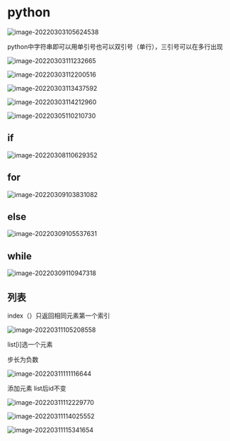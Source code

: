 # python

![image-20220303105624538](C:\Users\computer\AppData\Roaming\Typora\typora-user-images\image-20220303105624538.png)

python中字符串即可以用单引号也可以双引号（单行），三引号可以在多行出现

![image-20220303111232665](C:\Users\computer\AppData\Roaming\Typora\typora-user-images\image-20220303111232665.png)

![image-20220303112200516](C:\Users\computer\AppData\Roaming\Typora\typora-user-images\image-20220303112200516.png)

![image-20220303113437592](C:\Users\computer\AppData\Roaming\Typora\typora-user-images\image-20220303113437592.png)

![image-20220303114212960](C:\Users\computer\AppData\Roaming\Typora\typora-user-images\image-20220303114212960.png)

![image-20220305110210730](C:\Users\computer\AppData\Roaming\Typora\typora-user-images\image-20220305110210730.png)

## if

![image-20220308110629352](C:\Users\computer\AppData\Roaming\Typora\typora-user-images\image-20220308110629352.png)

## for

![image-20220309103831082](C:\Users\computer\AppData\Roaming\Typora\typora-user-images\image-20220309103831082.png)

## else

![image-20220309105537631](C:\Users\computer\AppData\Roaming\Typora\typora-user-images\image-20220309105537631.png)

## while

![image-20220309110947318](C:\Users\computer\AppData\Roaming\Typora\typora-user-images\image-20220309110947318.png)

## 列表

index（）只返回相同元素第一个索引

![image-20220311105208558](C:\Users\computer\AppData\Roaming\Typora\typora-user-images\image-20220311105208558.png)

list[i]选一个元素

步长为负数

![image-20220311111116644](C:\Users\computer\AppData\Roaming\Typora\typora-user-images\image-20220311111116644.png)

添加元素 list后id不变

![image-20220311112229770](C:\Users\computer\AppData\Roaming\Typora\typora-user-images\image-20220311112229770.png)

![image-20220311114025552](C:\Users\computer\AppData\Roaming\Typora\typora-user-images\image-20220311114025552.png)

![image-20220311115341654](C:\Users\computer\AppData\Roaming\Typora\typora-user-images\image-20220311115341654.png)